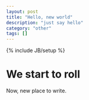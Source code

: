 ```yaml
---
layout: post
title: "Hello, new world"
description: "just say hello"
category: "other"
tags: []
---
```

{% include JB/setup %}

# We start to roll
Now, new place to write.

